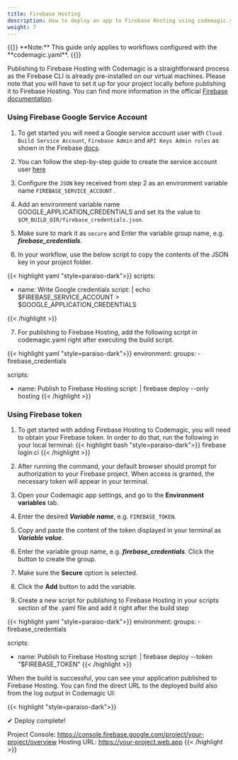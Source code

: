 ```yaml
---
title: Firebase Hosting
description: How to deploy an app to Firebase Hosting using codemagic.yaml
weight: 7
---
```


</p>
{{<notebox>}}
**Note:** This guide only applies to workflows configured with the **codemagic.yaml**.
{{</notebox>}}

Publishing to Firebase Hosting with Codemagic is a straightforward process as the Firebase CLI is already pre-installed on our virtual machines. Please note that you will have to set it up for your project locally before publishing it to Firebase Hosting. You can find more information in the official [Firebase documentation](https://firebase.google.com/docs/hosting/quickstart).


### Using Firebase Google Service Account
1. To get started you will need a Google service account user with `Cloud Build Service Account`, `Firebase Admin` and `API Keys Admin roles` as shown in the Firebase [docs](https://cloud.google.com/build/docs/deploying-builds/deploy-firebase#required_iam_permissions).

2. You can follow the step-by-step guide to create the service account user [here](../yaml-publishing/firebase-app-distribution/)

3. Configure the `JSON` key received from step 2 as an environment variable name `FIREBASE_SERVICE_ACCOUNT` .

4. Add an environment variable name GOOGLE_APPLICATION_CREDENTIALS and set its the value to `$CM_BUILD_DIR/firebase_credentials.json`.

5. Make sure to mark it as `secure` and Enter the variable group name, e.g. **_firebase_credentials_**.

6. In your workflow, use the below script to copy the contents of the JSON key in your project folder.


{{< highlight yaml "style=paraiso-dark">}}
scripts:
  - name: Write Google credentials
    script: | 
      echo $FIREBASE_SERVICE_ACCOUNT > $GOOGLE_APPLICATION_CREDENTIALS

{{< /highlight >}}


7. For publishing to Firebase Hosting, add the following script in codemagic.yaml right after executing the build script.

{{< highlight yaml "style=paraiso-dark">}}
environment:
  groups:
    -firebase_credentials

scripts:
  - name: Publish to Firebase Hosting
    script: | 
      firebase deploy --only hosting
{{< /highlight >}}

### Using Firebase token

1. To get started with adding Firebase Hosting to Codemagic, you will need to obtain your Firebase token. In order to do that, run the following in your local terminal:
{{< highlight bash "style=paraiso-dark">}}
firebase login:ci
{{< /highlight >}}

2. After running the command, your default browser should prompt for authorization to your Firebase project. When access is granted, the necessary token will appear in your terminal.
3. Open your Codemagic app settings, and go to the **Environment variables** tab.
4. Enter the desired **_Variable name_**, e.g. `FIREBASE_TOKEN`.
5. Copy and paste the content of the token displayed in your terminal as **_Variable value_**.
6. Enter the variable group name, e.g. **_firebase_credentials_**. Click the button to create the group.
7. Make sure the **Secure** option is selected.
8. Click the **Add** button to add the variable.

5. Create a new script for publishing to Firebase Hosting in your scripts section of the .yaml file and add it right after the build step

{{< highlight yaml "style=paraiso-dark">}}
environment:
  groups:
    -firebase_credentials

scripts:
  - name: Publish to Firebase Hosting
    script: | 
      firebase deploy --token "$FIREBASE_TOKEN"
{{< /highlight >}}


When the build is successful, you can see your application published to Firebase Hosting. You can find the direct URL to the deployed build also from the log output in Codemagic UI:

{{< highlight "style=paraiso-dark">}}

✔  Deploy complete!

Project Console: https://console.firebase.google.com/project/your-project/overview
Hosting URL: https://your-project.web.app
{{< /highlight >}}

